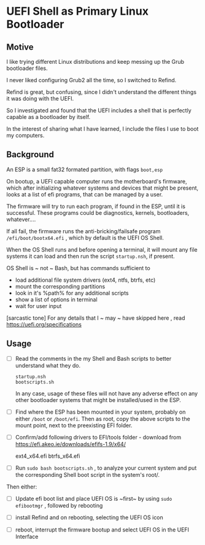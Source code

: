 # UEFI Shell as Primary Linux Bootloader

## Motive

I like trying different Linux distributions and keep messing up the Grub bootloader files.

I never liked configuring Grub2 all the time, so I switched to Refind.

Refind is great,  but confusing,  since I didn't understand the different things it was doing with the UEFI.

So I investigated and found that the UEFI includes a shell that is perfectly capable as a bootloader by itself.

In the interest of sharing what I have learned,  I include the files I use to boot my computers.

## Background

An ESP is a small fat32 formated partition,  with flags `boot,esp`

On bootup,  a UEFI capable computer runs the motherboard's firmware,  which after initializing whatever systems and devices that might be present, looks at a list of efi programs,  that can be managed by a user.  

The firmware will  try to run each program, if found in the ESP, until it is successful.  These programs  could be diagnostics, kernels, bootloaders, whatever....

If all fail, the firmware runs the anti-bricking/failsafe program `/efi/boot/bootx64.efi` ,  which by default is the UEFI OS Shell.

When the OS Shell runs and before opening a terminal,  it will mount any file systems it can load  and then run the script `startup.nsh`, if present.

OS Shell is ~ not ~ Bash,  but has commands sufficient to 

- load additional file system drivers (ext4, ntfs, btrfs, etc)
- mount the corresponding partitions
- look in it's %path% for any additional scripts
- show a list of options in terminal
- wait for user input

[sarcastic tone] For any details that I ~ may ~ have skipped here ,  read https://uefi.org/specifications 

## Usage

- [  ] Read the comments in the my Shell and Bash scripts to better understand what they do.

      startup.nsh 
      bootscripts.sh

  In any case, usage of these files will not have any adverse effect on any other bootloader systems that might be installed/used in the ESP.

- [  ] Find where the ESP has been mounted in your system,  probably on either `/boot` or `/boot/efi`.
  Then as root,  copy the above scripts to the mount point,  next to the preexisting EFI folder.

- [  ] Confirm/add following drivers to EFI/tools folder  -  download from  https://efi.akeo.ie/downloads/efifs-1.9/x64/

  ext4_x64.efi
  btrfs_x64.efi

- [ ] Run  `sudo bash bootscripts.sh` ,  to analyze your current system and put the corresponding Shell boot script in the system's root/.

Then either:

- [ ] Update efi boot list and place UEFI OS is ~first~ by using `sudo efibootmgr` ,
  followed by rebooting

- [ ] install Refind and on rebooting,   selecting the  UEFI OS icon
- [ ] reboot, interrupt the firmware bootup and select UEFI OS in the UEFI Interface

